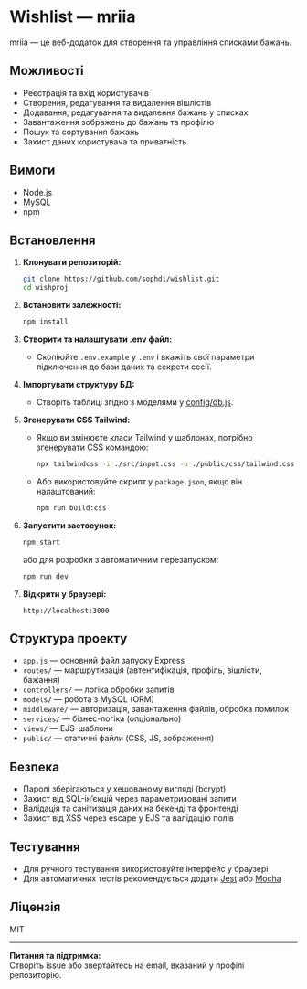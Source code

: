 # Wishlist — mriia

mriia — це веб-додаток для створення та управління списками бажань.

## Можливості

- Реєстрація та вхід користувачів
- Створення, редагування та видалення вішлістів
- Додавання, редагування та видалення бажань у списках
- Завантаження зображень до бажань та профілю
- Пошук та сортування бажань
- Захист даних користувача та приватність

## Вимоги

- Node.js 
- MySQL
- npm

## Встановлення

1. **Клонувати репозиторій:**
   ```sh
   git clone https://github.com/sophdi/wishlist.git
   cd wishproj
   ```

2. **Встановити залежності:**
   ```sh
   npm install
   ```

3. **Створити та налаштувати .env файл:**
   - Скопіюйте `.env.example` у `.env` і вкажіть свої параметри підключення до бази даних та секрети сесії.

4. **Імпортувати структуру БД:**
   - Створіть таблиці згідно з моделями у [config/db.js](config/db.js).

5. **Згенерувати CSS Tailwind:**
   - Якщо ви змінюєте класи Tailwind у шаблонах, потрібно згенерувати CSS командою:
     ```sh
     npx tailwindcss -i ./src/input.css -o ./public/css/tailwind.css --minify
     ```
   - Або використовуйте скрипт у `package.json`, якщо він налаштований:
     ```sh
     npm run build:css
     ```

6. **Запустити застосунок:**
   ```sh
   npm start
   ```
   або для розробки з автоматичним перезапуском:
   ```sh
   npm run dev
   ```

7. **Відкрити у браузері:**
   ```
   http://localhost:3000
   ```

## Структура проекту

- `app.js` — основний файл запуску Express
- `routes/` — маршрутизація (автентифікація, профіль, вішлісти, бажання)
- `controllers/` — логіка обробки запитів
- `models/` — робота з MySQL (ORM)
- `middleware/` — авторизація, завантаження файлів, обробка помилок
- `services/` — бізнес-логіка (опціонально)
- `views/` — EJS-шаблони
- `public/` — статичні файли (CSS, JS, зображення)

## Безпека

- Паролі зберігаються у хешованому вигляді (bcrypt)
- Захист від SQL-інʼєкцій через параметризовані запити
- Валідація та санітизація даних на бекенді та фронтенді
- Захист від XSS через escape у EJS та валідацію полів

## Тестування

- Для ручного тестування використовуйте інтерфейс у браузері
- Для автоматичних тестів рекомендується додати [Jest](https://jestjs.io/) або [Mocha](https://mochajs.org/)

## Ліцензія

MIT

---

**Питання та підтримка:**  
Створіть issue або звертайтесь на email, вказаний у профілі репозиторію.
